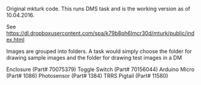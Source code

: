 Original mkturk code. This runs DMS task and is the working version as of 10.04.2016.

See https://dl.dropboxusercontent.com/spa/k79b8ph6lmcr30d/mturk/public/index.html

Images are grouped into folders. A task would simply choose the folder for drawing sample images and the folder for drawing test images in a DM

Enclosure (Part# 70075379)
Toggle Switch (Part# 70156044)
Arduino Micro (Part# 1086)
Photosensor (Part# 1384)
TRRS Pigtail (Part# 11580)

